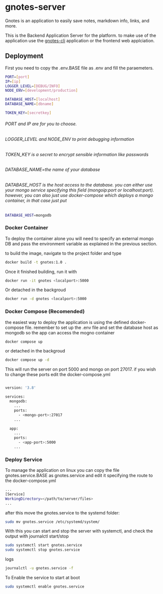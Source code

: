 # gnotes-server

Gnotes is an application to easily save notes, markdown info, links, and more.

This is the Backend Application Server for the platform. to make use of the application use the [gnotes-cli](https://github.com/damsog/gnotes-cli) application or the frontend web applciation.

## Deployment

First you need to copy the .env.BASE file as .env and fill the paraemeters.

```sh
PORT=[port]
IP=[ip]
LOGGER_LEVEL=[DEBUG/INFO]
NODE_ENV=[development/production]

DATABASE_HOST=[localhost]
DATABASE_NAME=[dbname]

TOKEN_KEY=[secretkey]
```
###### PORT and IP are for you to choose. 

###### LOGGER_LEVEL and NODE_ENV to print debugging information

###### TOKEN_KEY is a secret to encrypt sensible information like passwords

###### DATABASE_NAME=the name of your database

###### DATABASE_HOST is the host access to the database. you can either use your mongo service specifying this field (mongoip:port or localhost:port). however, you can also just use docker-compose which deploys a mongo container, in that case just put
```sh
DATABASE_HOST=mongodb
```

### Docker Container

To deploy the container alone you will need to specify an external mongo DB and pass the environment variable as explained in the previous section.

to build the image, navigate to the project folder and type

```sh
docker build -t gnotes:1.0 .
```
Once it finished building, run it with

```sh
docker run -it gnotes <localport>:5000
```

Or detached in the backgroud


```sh
docker run -d gnotes <localport>:5000
```
### Docker Compose (Recomended)

the easiest way to deploy the application is using the defined docker-compose file. remember to set up the .env file and set the database host as mongodb so the app can access the mogno container

```sh
docker compose up
```

or detached in the backgroud

```sh
docker compose up -d
```
This will run the server on port 5000 and mongo on port 27017. if you wish to change these ports edit the docker-compose.yml
```sh

version: '3.8'

services:
  mongodb:
    ...
    ports:
      - <mongo-port>:27017
    ...
  
  app:
    ...
    ports: 
      - <app-port>:5000
    ...
```

### Deploy Service

To manage the application on linux you can copy the file gnotes.service.BASE as gnotes.service and edit it specifying the route to the docker-compose.yml
```sh
...
[Service]
WorkingDirectory=</path/to/server/files>
...
```

after this move the gnotes.service to the systemd folder: 
```sh
sudo mv gnotes.service /etc/systemd/system/
```
With this you can start and stop the server with systemctl, and check the output with journalctl
start/stop
```sh
sudo systemctl start gnotes.service
sudo systemctl stop gnotes.service
```
logs
```sh
journalctl -u gnotes.service -f
```
To Enable the service to start at boot
```sh
sudo systemctl enable gnotes.service
```
